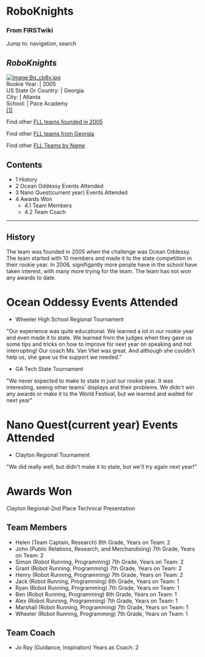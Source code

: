 # RoboKnights

### From FIRSTwiki

Jump to: navigation, search

_RoboKnights_  
---  
[![Image:Bg_cb8v.jpg](/media/c/ce/Bg_cb8v.jpg)](Image:Bg_cb8v.jpg
"Image:Bg_cb8v.jpg" )  
Rookie Year: | 2005  
US State Or Country: | Georgia  
City: | Atlanta  
School: | Pace Academy  
[[1]](http://www.roboknights.us "http://www.roboknights.us" )  
  
Find other [FLL teams founded in
2005](Category:FLL_teams_founded_in_2005 "Category:FLL teams
founded in 2005" )

Find other [FLL teams from Georgia](Category:FLL_teams_from_Georgia
"Category:FLL teams from Georgia" )

Find other [FLL Teams by Name](Category:FLL_teams "Category:FLL
teams" )

  

  

## Contents

  * 1 History
  * 2 Ocean Oddessy Events Attended
  * 3 Nano Quest(current year) Events Attended
  * 4 Awards Won
    * 4.1 Team Members
    * 4.2 Team Coach  
---  
  

## History

The team was founded in 2005 when the challenge was Ocean Oddessy. The team
started with 10 members and made it to the state competition in their rookie
year. In 2006, signifigantly more people have in the school have taken
interest, with many more trying for the team. The team has not won any awards
to date.


# Ocean Oddessy Events Attended

  * Wheeler High School Regional Tournament 

"Our experience was quite educational. We learned a lot in our rookie year and
even made it to state. We learned from the judges when they gave us some tips
and tricks on how to improve for next year on speaking and not interrupting!
Our coach Ms. Van Vliet was great. And although she couldn't help us, she gave
us the support we needed."

  * GA Tech State Tournament 

"We never expected to make to state in just our rookie year. It was
interesting, seeing other teams' displays and their problems. We didn't win
any awards or make it to the World Festival, but we learned and waited for
next year"


# Nano Quest(current year) Events Attended

  * Clayton Regional Tournament 

"We did really well, but didn't make it to state, but we'll try again next
year!"


# Awards Won

Clayton Regional-2nd Place Technical Presentation


## Team Members

  * Helen (Team Captain, Research) 8th Grade, Years on Team: 2 
  * John (Public Relations, Research, and Merchandising) 7th Grade, Years on Team: 2 
  * Simon (Robot Running, Programming) 7th Grade, Years on Team: 2 
  * Grant (Robot Running, Programming) 7th Grade, Years on Team: 2 
  * Henry (Robot Running, Programming) 7th Grade, Years on Team: 2 
  * Jack (Robot Running, Programming) 6th Grade, Years on Team: 1 
  * Ryan (Robot Running, Programming) 7th Grade, Years on Team: 1 
  * Ben (Robot Running, Programming) 6th Grade, Years on Team: 1 
  * Alex (Robot Running, Programming) 7th Grade, Years on Team: 1 
  * Marshall (Robot Running, Programming) 7th Grade, Years on Team: 1 
  * Wheeler (Robot Running, Programming) 7th Grade, Years on Team: 1 


## Team Coach

  * Jo Ray (Guidance, Inspiration) Years as Coach: 2 


